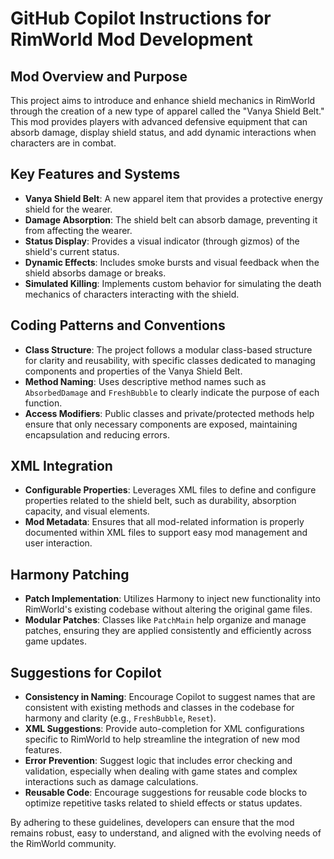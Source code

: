 # GitHub Copilot Instructions for RimWorld Mod Development

## Mod Overview and Purpose
This project aims to introduce and enhance shield mechanics in RimWorld through the creation of a new type of apparel called the "Vanya Shield Belt." This mod provides players with advanced defensive equipment that can absorb damage, display shield status, and add dynamic interactions when characters are in combat.

## Key Features and Systems
- **Vanya Shield Belt**: A new apparel item that provides a protective energy shield for the wearer.
- **Damage Absorption**: The shield belt can absorb damage, preventing it from affecting the wearer.
- **Status Display**: Provides a visual indicator (through gizmos) of the shield's current status.
- **Dynamic Effects**: Includes smoke bursts and visual feedback when the shield absorbs damage or breaks.
- **Simulated Killing**: Implements custom behavior for simulating the death mechanics of characters interacting with the shield.

## Coding Patterns and Conventions
- **Class Structure**: The project follows a modular class-based structure for clarity and reusability, with specific classes dedicated to managing components and properties of the Vanya Shield Belt.
- **Method Naming**: Uses descriptive method names such as `AbsorbedDamage` and `FreshBubble` to clearly indicate the purpose of each function.
- **Access Modifiers**: Public classes and private/protected methods help ensure that only necessary components are exposed, maintaining encapsulation and reducing errors.

## XML Integration
- **Configurable Properties**: Leverages XML files to define and configure properties related to the shield belt, such as durability, absorption capacity, and visual elements.
- **Mod Metadata**: Ensures that all mod-related information is properly documented within XML files to support easy mod management and user interaction.

## Harmony Patching
- **Patch Implementation**: Utilizes Harmony to inject new functionality into RimWorld's existing codebase without altering the original game files.
- **Modular Patches**: Classes like `PatchMain` help organize and manage patches, ensuring they are applied consistently and efficiently across game updates.

## Suggestions for Copilot
- **Consistency in Naming**: Encourage Copilot to suggest names that are consistent with existing methods and classes in the codebase for harmony and clarity (e.g., `FreshBubble`, `Reset`).
- **XML Suggestions**: Provide auto-completion for XML configurations specific to RimWorld to help streamline the integration of new mod features.
- **Error Prevention**: Suggest logic that includes error checking and validation, especially when dealing with game states and complex interactions such as damage calculations.
- **Reusable Code**: Encourage suggestions for reusable code blocks to optimize repetitive tasks related to shield effects or status updates.

By adhering to these guidelines, developers can ensure that the mod remains robust, easy to understand, and aligned with the evolving needs of the RimWorld community.
